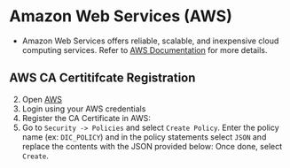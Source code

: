 # Amazon Web Services (AWS)
- Amazon Web Services offers reliable, scalable, and inexpensive cloud computing services. Refer to [AWS Documentation](https://aws.amazon.com/what-is-aws/) for more details.
## AWS CA Certitifcate Registration
2. Open [AWS](https://aws.amazon.com/)
3. Login using your AWS credentials
4. Register the CA Certificate in AWS:
5. Go to `Security -> Policies` and select `Create Policy`. Enter the policy name (ex: `DIC_POLICY`) and in the policy statements select `JSON` and replace the contents with the JSON provided below:
Once done, select `Create`.
